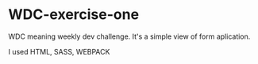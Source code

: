 # WDC-exercise-one

WDC meaning weekly dev challenge. It's a simple view of form aplication.

I used HTML, SASS, WEBPACK
